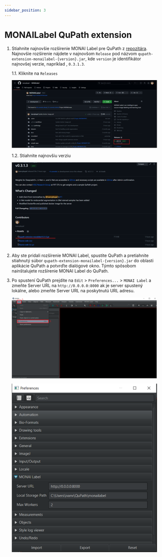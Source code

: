 ```yaml
---
sidebar_position: 3
---
```


# MONAILabel QuPath extension

1. Stiahnite najnovšie rozšírenie MONAI Label pre QuPath z [repozitára](https://github.com/ivanvykopal/MONAILabel/tags). Najnovšie rozšírenie nájdete v najnovšom `Release`  pod názvom `qupath-extension-monailabel-{version}.jar`, kde  `version`  je identifikátor najnovšej verzie, napríklad , `0.3.1.3`.

    1.1. Kliknite na `Releases`

    ![Download QuPath extension 1](./img/release-step1.png)

    1.2. Stiahnite najnovšiu verziu

    ![Download QuPath extension 2](./img/release-step2.png)

2. Aby ste pridali rozšírenie MONAI Label, spustite QuPath a pretiahnite stiahnutý súbor  `qupath-extension-monailabel-{version}.jar` do oblasti aplikácie QuPath a potvrďte dialógové okno. Týmto spôsobom nainštalujete rozšírenie MONAI Label do QuPath.

3. Po spustení QuPath prejdite na `Edit` > `Preferences...` > `MONAI Label` a zmeňte Server URL na `http://0.0.0.0:8000` ak je server spustený lokálne, alebo zmeňte Server URL na poskytnutú URL adresu.

    ![Change Server URL 1](./img/QuPath2.png)

    ![Change Server URL 2](./img/QuPath3.png)
